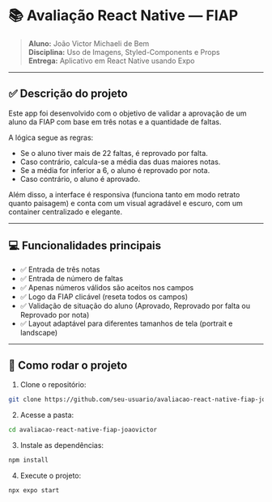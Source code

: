 # 📚 Avaliação React Native — FIAP
> **Aluno:** João Victor Michaeli de Bem  
> **Disciplina:** Uso de Imagens, Styled-Components e Props  
> **Entrega:** Aplicativo em React Native usando Expo  

---

## ✅ **Descrição do projeto**
Este app foi desenvolvido com o objetivo de validar a aprovação de um aluno da FIAP com base em três notas e a quantidade de faltas.

A lógica segue as regras:
- Se o aluno tiver mais de 22 faltas, é reprovado por falta.
- Caso contrário, calcula-se a média das duas maiores notas.
- Se a média for inferior a 6, o aluno é reprovado por nota.
- Caso contrário, o aluno é aprovado.

Além disso, a interface é responsiva (funciona tanto em modo retrato quanto paisagem) e conta com um visual agradável e escuro, com um container centralizado e elegante.

---

## 💻 **Funcionalidades principais**
- ✅ Entrada de três notas  
- ✅ Entrada de número de faltas  
- ✅ Apenas números válidos são aceitos nos campos  
- ✅ Logo da FIAP clicável (reseta todos os campos)  
- ✅ Validação de situação do aluno (Aprovado, Reprovado por falta ou Reprovado por nota)  
- ✅ Layout adaptável para diferentes tamanhos de tela (portrait e landscape)  

---


## 🚀 **Como rodar o projeto**

1. Clone o repositório:
```bash
git clone https://github.com/seu-usuario/avaliacao-react-native-fiap-joaovictor.git
```

2. Acesse a pasta:
```bash
cd avaliacao-react-native-fiap-joaovictor
```

3. Instale as dependências:
```bash
npm install
```

4. Execute o projeto:
```bash
npx expo start
```
